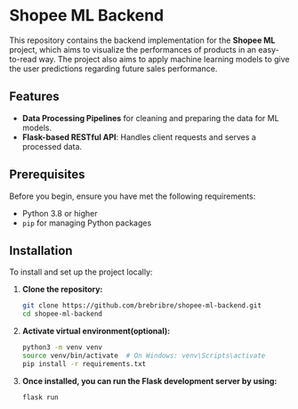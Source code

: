 # Shopee ML Backend

This repository contains the backend implementation for the **Shopee ML** project, which aims to visualize the performances of products in an easy-to-read way. The project also aims to apply machine learning models to give the user predictions regarding future sales performance.

## Features

- **Data Processing Pipelines** for cleaning and preparing the data for ML models.
- **Flask-based RESTful API**: Handles client requests and serves a processed data.

## Prerequisites

Before you begin, ensure you have met the following requirements:

- Python 3.8 or higher
- `pip` for managing Python packages

## Installation

To install and set up the project locally:

1. **Clone the repository:**
   ```bash
   git clone https://github.com/brebribre/shopee-ml-backend.git
   cd shopee-ml-backend

2. **Activate virtual environment(optional):**
   ```bash
   python3 -m venv venv
   source venv/bin/activate  # On Windows: venv\Scripts\activate
   pip install -r requirements.txt
3. **Once installed, you can run the Flask development server by using:**
   ```bash
   flask run
